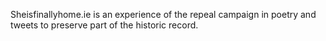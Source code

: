 Sheisfinallyhome.ie is an experience of the repeal campaign in poetry and tweets to preserve part of the historic record.
